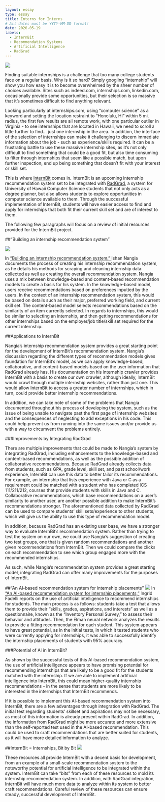 ```yaml
---
layout: essay
type: essay
title: Interns for Interns
# All dates must be YYYY-MM-DD format!
date: 2020-05-19
labels:
  - InternBit
  - Recommendation Systems
  - Artificial Intelligence
  - RadGrad
---
```


<img class="ui medium floated rounded image" src="../images/internship.png">

Finding suitable internships is a challenge that too many college students face on a regular basis. Why is it so hard? Simply googling “internship” will show you how easy it is to become overwhelmed by the sheer number of choices available. Sites such as indeed.com, internships.com, linkedin.com, occasionally provide some opportunities, but their selection is so massive that it’s sometimes difficult to find anything relevant. 

Looking particularly at internships.com, using “computer science” as a keyword and setting the location restraint to “Honolulu, HI” within 5 mi. radius, the first few results are all remote work, with one particular outlier in Virginia - to see internships that are located in Hawaii, we need to scroll a little further to find… just one internship in the area. In addition, the interface of the selection of internships can make it challenging to discern immediate information about the job - such as experience/skills required. It can be a frustrating battle to use these massive internship sites, as it’s not only difficult to find something that could be a good fit, but also time consuming to filter through internships that seem like a possible match, but upon further inspection, end up being something that doesn’t fit with your interest or skill set. 

This is where <a href="https://radgrad.github.io/docs/internbit/goals">InternBit</a> comes in. InternBit is an upcoming internship recommendation system set to be integrated with <a href="https://www.radgrad.org/">RadGrad</a>, a system for University of Hawaii Computer Science students that not only acts as a degree planner, but also allows students to explore opportunities in computer science available to them. Through the successful implementation of InternBit, students will have easier access to find and apply for internships that both fit their current skill set and are of interest to them.

The following few paragraphs will focus on a review of initial resources provided for the InternBit project.

##“Building an internship recommendation system”

<img class="ui medium floated rounded image" src="../images/recommend.jpg">

In <a href="https://medium.com/@ishannangia/building-an-internship-recommendation-system-i-introduction-8ab428131483">“Building an internship recommendation system,” </a> Ishan Nangia documents the process of creating his internship recommendation system, as he details his methods for scraping and cleaning internship data collected as well as creating the overall recommendation system. Nangia uses a mix between knowledge-based and content-based recommendation models to create a basis for his system. In the knowledge-based model, users receive recommendations based on preferences inputted by the users. In the context of an internship recommendation system, this would be based on details such as their major, preferred working field, and current skill set.  The content-based model selects recommendations based on the similarity of an item currently selected. In regards to internships, this would be similar to selecting an internship, and then getting recommendations for other internships based on the employer/job title/skill set required for the current internship. 

##Applications to InternBit

Nangia’s internship recommendation system provides a great starting point for the development of InternBit’s recommendation system. Nangia’s discussion regarding the different types of recommendation models gives foundation for InternBit’s model, as we can apply knowledge-based, collaborative, and content-based models based on the user information that RadGrad already has. His documentation on his internship crawler provides InternBit with a basis to create our own crawler, although ideally, InternBit would crawl through multiple internship websites, rather than just one. This would allow InternBit to access a greater number of internships, which in turn, could provide better internship recommendations. 

In addition, we can take note of some of the problems that Nangia documented throughout his process of developing the system, such as the issue of being unable to navigate past the first page of internship websites and the consequences of neglecting to add exceptions in his code. This could help prevent us from running into the same issues and/or provide us with a way to circumvent the problems entirely.

###Improvements by Integrating RadGrad

There are multiple improvements that could be made to Nangia’s system by integrating RadGrad, including enhancements to the knowledge-based and content-based recommendations, as well as the possible addition of collaborative recommendations. Because RadGrad already collects data from students, such as GPA, grade level, skill set, and past school/work experience, InternBit can use this data to better tailor its recommendations. For example, an internship that lists experience with Java or C as a requirement could be matched with a student who has completed ICS 111/211/212, courses that provide students with skills in Java and C. Collaborative recommendations, which base recommendations on a user’s similarity to another user, are another possible addition to make InternBit’s recommendations stronger. The aforementioned data collected by RadGrad can be used to compare students’ skill sets/experience to other students, which will give us the ability to use this type of recommendation model.

In addition, because RadGrad has an existing user base, we have a stronger way to evaluate InternBit’s recommendation system. Rather than trying to test the system on our own, we could use Nangia’s suggestion of creating two test groups, one that is given random recommendations and another given recommendations from InternBit. Then we could compare the clicks on each recommendation to see which group engaged more with the recommended internships.

As such, while Nangia’s recommendation system provides a great starting model, integrating RadGrad can offer many improvements for the purposes of InternBit.

##“An AI-based recommendation system for internship placements”
<img class="ui medium floated rounded image" src="../images/artificial-intelligence.jpg">
In <a href="https://techxplore.com/news/2019-03-ai-based-internship-placements.html">“An AI-based recommendation system for internship placements,”</a> Ingrid Fadelli reports on the use of artificial intelligence to recommend internships for students. The main process is as follows: students take a test that allows them to provide their “skills, grades, aspirations, and interests” as well as a questionnaire, known as the “Inventory Personal Survey,” to assess their behavior and attitudes. Then, the Elman neural network analyzes the results to provide a fitting recommendation for each student. This system appears to have great potential, as in the initial tests, in which it tested students who were currently applying for internships, it was able to successfully identify the internship placements of students with 95% accuracy.

###Potential of AI in InternBit?

As shown by the successful tests of this AI-based recommendation system, the use of artificial intelligence appears to have promising potential for recommending internships that are likely to be a good fit for the students matched with the internship. If we are able to implement artificial intelligence into InternBit, this could mean higher-quality internship recommendations - in the sense that students are more likely to be interested in the internships that InternBit recommends. 

If it is possible to implement this AI-based recommendation system into InternBit, there are a few advantages through integration with RadGrad. The initial test regarding students’ skillset and aspirations may not be necessary, as most of this information is already present within RadGrad. In addition, the information from RadGrad might be more accurate and more extensive than the self-reported test used in the AI-based recommendation. This could be used to craft recommendations that are better suited for students, as it will have more detailed information to analyze. 

##InternBit = Internships, Bit by Bit
<img class="ui medium floated rounded image" src="../images/jigsaw.png">

These resources all provide InternBit with a decent basis for development, from an example of a small-scale recommendation system to the noteworthy potential for artificial intelligence to be integrated within the system. InternBit can take “bits” from each of these resources to mold its internship recommendation system. In addition, with RadGrad integration, InternBit will have much more data to analyze within its system to better craft recommendations. Careful review of these resources can ensure steady, successful development of InternBit.
